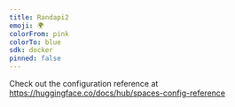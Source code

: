 ```yaml
---
title: Randapi2
emoji: 🌍
colorFrom: pink
colorTo: blue
sdk: docker
pinned: false
---
```




Check out the configuration reference at https://huggingface.co/docs/hub/spaces-config-reference
